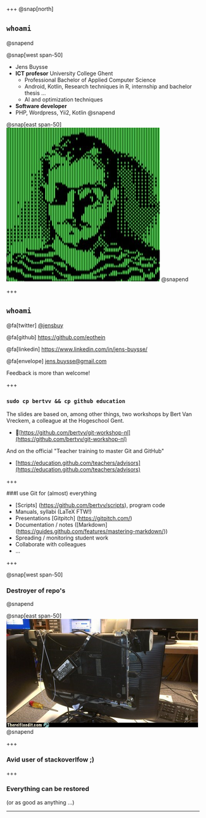 +++
@snap[north]
## `whoami`
@snapend

@snap[west span-50]


- Jens Buysse
- **ICT profesor** University College Ghent
    - Professional Bachelor of Applied Computer Science
    - Android, Kotlin, Research techniques in R, internship and bachelor thesis ...
    - AI and optimization techniques
- **Software developer**
- PHP, Wordpress, Yii2, Kotlin
@snapend

@snap[east span-50]
![Jens](assets/img/jens.jpg)
@snapend

+++

## `whoami`

@fa[twitter] [@jensbuy](https://twitter.com/jensbuy)

@fa[github] <https://github.com/eothein>

@fa[linkedin] <https://www.linkedin.com/in/jens-buysse/>

@fa[envelope] [jens.buysse@gmail.com](mailto:jens.buysse@gmail.com)

Feedback is more than welcome!

+++

### `sudo cp bertvv && cp github education`
The slides are based on, among other things, two workshops by Bert Van Vreckem, a colleague at the Hogeschool Gent.

- [https://github.com/bertvv/git-workshop-nl](https://github.com/bertvv/git-workshop-nl)


And on the official "Teacher training to master Git and GitHub"

- [https://education.github.com/teachers/advisors](https://education.github.com/teachers/advisors)

 +++

###I use Git for (almost) everything


- [Scripts] (https://github.com/bertvv/scripts), program code
- Manuals, syllabi (LaTeX FTW!)
- Presentations [Gitpitch] (https://gitpitch.com/)
- Documentation / notes ([Markdown] (https://guides.github.com/features/mastering-markdown/))
- Spreading / monitoring student work
- Collaborate with colleagues
- ...


+++

@snap[west span-50]
### Destroyer of repo's
@snapend

@snap[east span-50]
![](assets/img/broken.jpeg)
@snapend

+++

### Avid user of stackoverlfow ;)

+++

### Everything can be restored

(or as good as anything ...)

---
